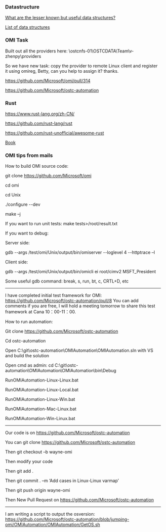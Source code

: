### Datastructure

[What are the lesser known but useful data structures?](https://stackoverflow.com/questions/500607/what-are-the-lesser-known-but-useful-data-structures?page=1&tab=votes#tab-top)

[List of data structures](https://en.wikipedia.org/wiki/List_of_data_structures)

### OMI Task 

Built out all the providers here: \\ostcnfs-01\OSTCDATA\Team\v-zhenpy\providers 

So we have new task: copy the provider to remote Linux client and register it using omireg, Betty, can you help to assign it? thanks.

https://github.com/Microsoft/omi/pull/314

https://github.com/Microsoft/ostc-automation

### Rust

https://www.rust-lang.org/zh-CN/

https://github.com/rust-lang/rust

https://github.com/rust-unofficial/awesome-rust

[Book](https://doc.rust-lang.org/book/guessing-game.html)

### OMI tips from mails

How to build OMI source code:

git clone https://github.com/Microsoft/omi

cd omi

cd Unix

./configure --dev

make –j


If you want to run unit tests: make tests>/root/result.txt


If you want to debug:

Server side:

gdb --args /test/omi/Unix/output/bin/omiserver --loglevel 4 --httptrace –l

Client side:

gdb --args /test/omi/Unix/output/bin/omicli ei root/cimv2 MSFT_President


Some useful gdb command: break, s, run, bt, c, CRTL+D, etc

---------------------------------------------------------------------------------------------------


I have completed initial test framework for OMI: https://github.com/Microsoft/ostc-automation/pull/8
You can add comments if you are free, I will hold a meeting tomorrow to share this test framework at Cana 10：00-11：00.


How to run automation:


Git clone https://github.com/Microsoft/ostc-automation

Cd ostc-automation

Open C:\git\ostc-automation\OMIAutomation\OMIAutomation.sln with VS and build the solution


Open cmd as admin: cd C:\git\ostc-automation\OMIAutomation\OMIAutomation\bin\Debug

RunOMIAutomation-Linux-Linux.bat

RunOMIAutomation-Linux-Local.bat

RunOMIAutomation-Linux-Win.bat

RunOMIAutomation-Mac-Linux.bat

RunOMIAutomation-Win-Linux.bat


---------------------------------------------------------------------------------------------------

Our code is on https://github.com/Microsoft/ostc-automation 

You  can git clone https://github.com/Microsoft/ostc-automation 

Then git checkout –b wayne-omi

Then modify your code

Then git add .

Then git commit . –m ‘Add cases in Linux-Linux varmap’

Then git push origin wayne-omi


Then New Pull Request on https://github.com/Microsoft/ostc-automation


---------------------------------------------------------------------------------------------------

I am writing a script to output the osversion: https://github.com/Microsoft/ostc-automation/blob/jumping-omi/OMIAutomation/OMIAutomation/GetOS.sh










